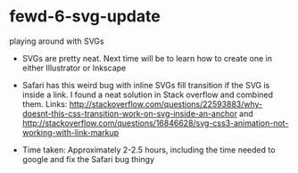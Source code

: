 # fewd-6-svg-update
playing around with SVGs

- SVGs are pretty neat. Next time will be to learn how to create one in either Illustrator or Inkscape
- Safari has this weird bug with inline SVGs fill transition if the SVG is inside a link. I found a neat solution in Stack overflow and combined them. Links: http://stackoverflow.com/questions/22593883/why-doesnt-this-css-transition-work-on-svg-inside-an-anchor and http://stackoverflow.com/questions/16846628/svg-css3-animation-not-working-with-link-markup

- Time taken: Approximately 2-2.5 hours, including the time needed to google and fix the Safari bug thingy
